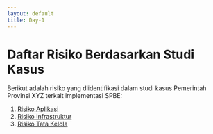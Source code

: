 ```yaml
---
layout: default
title: Day-1
---
```


# Daftar Risiko Berdasarkan Studi Kasus

Berikut adalah risiko yang diidentifikasi dalam studi kasus Pemerintah Provinsi XYZ terkait implementasi SPBE:

1. [Risiko Aplikasi](./risiko-aplikasi)
2. [Risiko Infrastruktur](./risiko-infrastruktur)
3. [Risiko Tata Kelola](./risiko-tata-kelola)
